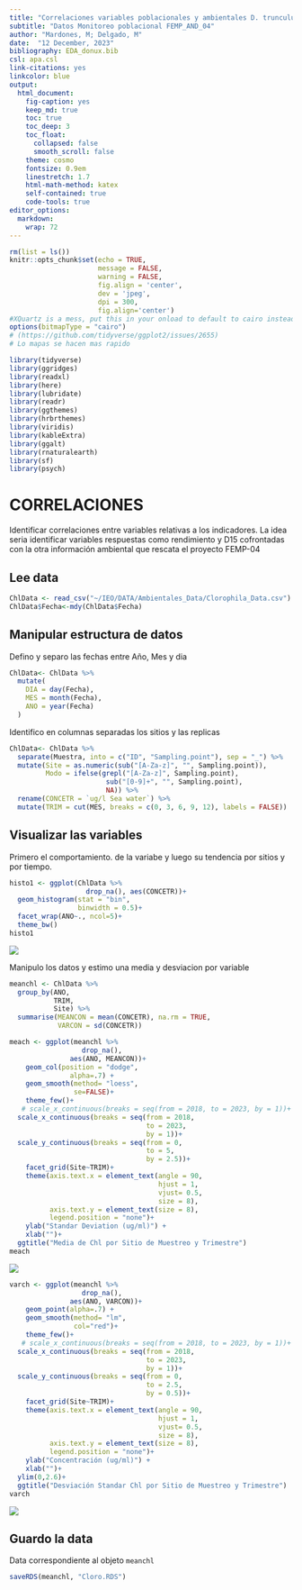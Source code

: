 ```yaml
---
title: "Correlaciones variables poblacionales y ambientales D. trunculus"
subtitle: "Datos Monitoreo poblacional FEMP_AND_04"
author: "Mardones, M; Delgado, M"
date:  "12 December, 2023"
bibliography: EDA_donux.bib
csl: apa.csl
link-citations: yes
linkcolor: blue
output: 
  html_document:
    fig-caption: yes
    keep_md: true
    toc: true
    toc_deep: 3
    toc_float:
      collapsed: false
      smooth_scroll: false
    theme: cosmo
    fontsize: 0.9em
    linestretch: 1.7
    html-math-method: katex
    self-contained: true
    code-tools: true
editor_options: 
  markdown: 
    wrap: 72
---
```



```r
rm(list = ls())
knitr::opts_chunk$set(echo = TRUE,
                      message = FALSE,
                      warning = FALSE,
                      fig.align = 'center',
                      dev = 'jpeg',
                      dpi = 300, 
                      fig.align='center')
#XQuartz is a mess, put this in your onload to default to cairo instead
options(bitmapType = "cairo") 
# (https://github.com/tidyverse/ggplot2/issues/2655)
# Lo mapas se hacen mas rapido
```


```r
library(tidyverse)
library(ggridges)
library(readxl)
library(here)
library(lubridate)
library(readr)
library(ggthemes)
library(hrbrthemes)
library(viridis)
library(kableExtra)
library(ggalt)
library(rnaturalearth)
library(sf)
library(psych)
```


# CORRELACIONES

Identificar correlaciones entre variables relativas a los indicadores. La idea seria identificar variables respuestas como rendimiento y D15 cofrontadas con la otra información ambiental que rescata el proyecto FEMP-04

## Lee data

```r
ChlData <- read_csv("~/IEO/DATA/Ambientales_Data/Clorophila_Data.csv")
ChlData$Fecha<-mdy(ChlData$Fecha)
```

## Manipular estructura de datos 


Defino y separo las fechas entre Año, Mes y dia


```r
ChlData<- ChlData %>%
  mutate(
    DIA = day(Fecha),
    MES = month(Fecha),
    ANO = year(Fecha)
  )
```

Identifico en columnas separadas los sitios y las replicas


```r
ChlData<- ChlData %>% 
  separate(Muestra, into = c("ID", "Sampling.point"), sep = "_") %>% 
  mutate(Site = as.numeric(sub("[A-Za-z]", "", Sampling.point)),
         Modo = ifelse(grepl("[A-Za-z]", Sampling.point), 
                        sub("[0-9]+", "", Sampling.point), 
                        NA)) %>% 
  rename(CONCETR = `ug/l Sea water`) %>% 
  mutate(TRIM = cut(MES, breaks = c(0, 3, 6, 9, 12), labels = FALSE))
```

## Visualizar las variables

Primero el comportamiento. de la variabe y luego su tendencia por sitios y por tiempo.


```r
histo1 <- ggplot(ChlData %>% 
                   drop_na(), aes(CONCETR))+
  geom_histogram(stat = "bin",
                 binwidth = 0.5)+
  facet_wrap(ANO~., ncol=5)+
  theme_bw()
histo1
```

<img src="Correlaciones-variables-poblacionales-y-ambientales_files/figure-html/unnamed-chunk-5-1.jpeg" style="display: block; margin: auto;" />


Manipulo los datos y estimo una media y desviacion por variable


```r
meanchl <- ChlData %>% 
  group_by(ANO,
           TRIM,
           Site) %>% 
  summarise(MEANCON = mean(CONCETR), na.rm = TRUE,
            VARCON = sd(CONCETR))
```


```r
meach <- ggplot(meanchl %>% 
                  drop_na(), 
               aes(ANO, MEANCON))+
    geom_col(position = "dodge",
               alpha=.7) +
    geom_smooth(method= "loess",
                se=FALSE)+
    theme_few()+ 
   # scale_x_continuous(breaks = seq(from = 2018, to = 2023, by = 1))+
  scale_x_continuous(breaks = seq(from = 2018, 
                                  to = 2023, 
                                  by = 1))+
  scale_y_continuous(breaks = seq(from = 0, 
                                  to = 5, 
                                  by = 2.5))+
    facet_grid(Site~TRIM)+
    theme(axis.text.x = element_text(angle = 90,
                                     hjust = 1,
                                     vjust= 0.5,
                                     size = 8),
          axis.text.y = element_text(size = 8),
          legend.position = "none")+
    ylab("Standar Deviation (ug/ml)") +
    xlab("")+
  ggtitle("Media de Chl por Sitio de Muestreo y Trimestre")
meach
```

<img src="Correlaciones-variables-poblacionales-y-ambientales_files/figure-html/unnamed-chunk-7-1.jpeg" style="display: block; margin: auto;" />


```r
varch <- ggplot(meanchl %>% 
                  drop_na(), 
               aes(ANO, VARCON))+
    geom_point(alpha=.7) +
    geom_smooth(method= "lm",
                col="red")+
    theme_few()+ 
   # scale_x_continuous(breaks = seq(from = 2018, to = 2023, by = 1))+
  scale_x_continuous(breaks = seq(from = 2018, 
                                  to = 2023, 
                                  by = 1))+
  scale_y_continuous(breaks = seq(from = 0, 
                                  to = 2.5, 
                                  by = 0.5))+
    facet_grid(Site~TRIM)+
    theme(axis.text.x = element_text(angle = 90,
                                     hjust = 1,
                                     vjust= 0.5,
                                     size = 8),
          axis.text.y = element_text(size = 8),
          legend.position = "none")+
    ylab("Concentración (ug/ml)") +
    xlab("")+
  ylim(0,2.6)+
  ggtitle("Desviación Standar Chl por Sitio de Muestreo y Trimestre")
varch
```

<img src="Correlaciones-variables-poblacionales-y-ambientales_files/figure-html/unnamed-chunk-8-1.jpeg" style="display: block; margin: auto;" />

## Guardo la data 

Data correspondiente al objeto `meanchl`


```r
saveRDS(meanchl, "Cloro.RDS")
```

